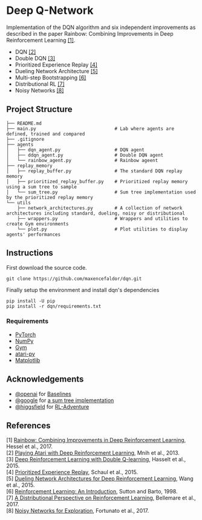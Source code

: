 # Deep Q-Network

Implementation of the DQN algorithm and six independent improvements as described in the paper Rainbow: Combining Improvements in Deep Reinforcement Learning [[1]](#references).

- DQN [[2]](#references)
- Double DQN [[3]](#references)
- Prioritized Experience Replay [[4]](#references)
- Dueling Network Architecture [[5]](#references)
- Multi-step Bootstrapping [[6]](#references)
- Distributional RL [[7]](#references)
- Noisy Networks [[8]](#references)

## Project Structure


    ├── README.md
    ├── main.py                             # Lab where agents are defined, trained and compared
    ├── .gitignore
    ├── agents
    │   ├── dqn_agent.py                    # DQN agent
    │   ├── ddqn_agent.py                   # Double DQN agent
    │   └── rainbow_agent.py                # Rainbow ageent
    ├── replay_memory
    │   ├── replay_buffer.py                # The standard DQN replay memory
    │   ├── prioritized_replay_buffer.py    # Prioritized replay memory using a sum tree to sample
    │   └── sum_tree.py                     # Sum tree implementation used by the prioritized replay memory
    └── utils
        ├── network_architectures.py        # A collection of network architectures including standard, dueling, noisy or distributional
        ├── wrappers.py                     # Wrappers and utilities to create Gym environments
        └── plot.py                         # Plot utilities to display agents' performances

## Instructions

First download the source code.
```
git clone https://github.com/maxencefaldor/dqn.git
```
Finally setup the environment and install dqn's dependencies
```
pip install -U pip
pip install -r dqn/requirements.txt
```

### Requirements

- [PyTorch](http://pytorch.org/)
- [NumPy](https://numpy.org/)
- [Gym](https://gym.openai.com/)
- [atari-py](https://github.com/openai/atari-py)
- [Matplotlib](https://matplotlib.org/)

## Acknowledgements

- [@openai](https://github.com/openai) for [Baselines](https://github.com/openai/baselines)
- [@google](https://github.com/google) for [a sum tree implementation](https://github.com/google/dopamine/blob/master/dopamine/replay_memory/sum_tree.py)
- [@higgsfield](https://github.com/higgsfield) for [RL-Adventure](https://github.com/higgsfield/RL-Adventure)

## References

[1] [Rainbow: Combining Improvements in Deep Reinforcement Learning](https://arxiv.org/abs/1710.02298), Hessel et al., 2017.  
[2] [Playing Atari with Deep Reinforcement Learning](http://arxiv.org/abs/1312.5602), Mnih et al., 2013.  
[3] [Deep Reinforcement Learning with Double Q-learning](http://arxiv.org/abs/1509.06461), Hasselt et al., 2015.  
[4] [Prioritized Experience Replay](http://arxiv.org/abs/1511.05952), Schaul et al., 2015.  
[5] [Dueling Network Architectures for Deep Reinforcement Learning](http://arxiv.org/abs/1511.06581), Wang et al., 2015.  
[6] [Reinforcement Learning: An Introduction](http://www.incompleteideas.net/sutton/book/ebook/the-book.html), Sutton and Barto, 1998.  
[7] [A Distributional Perspective on Reinforcement Learning](https://arxiv.org/abs/1707.06887), Bellemare et al., 2017.  
[8] [Noisy Networks for Exploration](https://arxiv.org/abs/1706.10295), Fortunato et al., 2017.  
